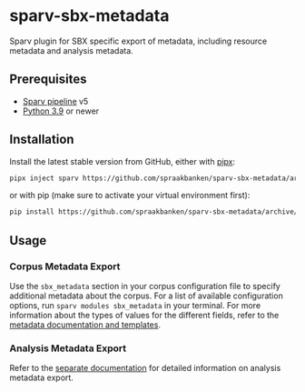 # sparv-sbx-metadata

Sparv plugin for SBX specific export of metadata, including resource metadata and analysis metadata.

## Prerequisites

* [Sparv pipeline](https://github.com/spraakbanken/sparv) v5
* [Python 3.9](https://python.org/) or newer

## Installation

Install the latest stable version from GitHub, either with [pipx](https://pipx.pypa.io/):

```sh
pipx inject sparv https://github.com/spraakbanken/sparv-sbx-metadata/archive/main.zip
```

or with pip (make sure to activate your virtual environment first):

```sh
pip install https://github.com/spraakbanken/sparv-sbx-metadata/archive/main.zip
```

## Usage

### Corpus Metadata Export

Use the `sbx_metadata` section in your corpus configuration file to specify additional metadata about the corpus. For a
list of available configuration options, run `sparv modules sbx_metadata` in your terminal. For more information about
the types of values for the different fields, refer to the [metadata documentation and
templates](https://github.com/spraakbanken/metadata/).

### Analysis Metadata Export

Refer to the [separate documentation](docs/analysis-metadata.md) for detailed information on analysis metadata export.
